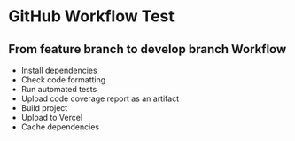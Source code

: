 # GitHub Workflow Test

## From feature branch to develop branch Workflow

- Install dependencies
- Check code formatting
- Run automated tests
- Upload code coverage report as an artifact
- Build project
- Upload to Vercel
- Cache dependencies
